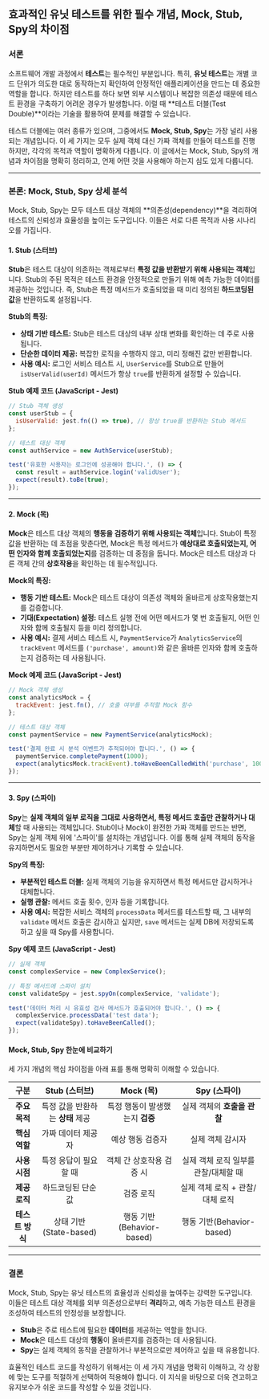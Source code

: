 ## 효과적인 유닛 테스트를 위한 필수 개념, Mock, Stub, Spy의 차이점

### 서론

소프트웨어 개발 과정에서 **테스트**는 필수적인 부분입니다. 특히, **유닛 테스트**는 개별 코드 단위가 의도한 대로 동작하는지 확인하여 안정적인 애플리케이션을 만드는 데 중요한 역할을 합니다. 하지만 테스트를 하다 보면 외부 시스템이나 복잡한 의존성 때문에 테스트 환경을 구축하기 어려운 경우가 발생합니다. 이럴 때 \*\*테스트 더블(Test Double)\*\*이라는 기술을 활용하여 문제를 해결할 수 있습니다.

테스트 더블에는 여러 종류가 있으며, 그중에서도 **Mock, Stub, Spy**는 가장 널리 사용되는 개념입니다. 이 세 가지는 모두 실제 객체 대신 가짜 객체를 만들어 테스트를 진행하지만, 각각의 목적과 역할이 명확하게 다릅니다. 이 글에서는 Mock, Stub, Spy의 개념과 차이점을 명확히 정리하고, 언제 어떤 것을 사용해야 하는지 심도 있게 다룹니다.

-----

### 본론: Mock, Stub, Spy 상세 분석

Mock, Stub, Spy는 모두 테스트 대상 객체의 \*\*의존성(dependency)\*\*을 격리하여 테스트의 신뢰성과 효율성을 높이는 도구입니다. 이들은 서로 다른 목적과 사용 시나리오를 가집니다.

#### 1\. Stub (스터브)

**Stub**은 테스트 대상이 의존하는 객체로부터 **특정 값을 반환받기 위해 사용되는 객체**입니다. Stub의 주된 목적은 테스트 환경을 안정적으로 만들기 위해 예측 가능한 데이터를 제공하는 것입니다. 즉, Stub은 특정 메서드가 호출되었을 때 미리 정의된 **하드코딩된 값**을 반환하도록 설정됩니다.

**Stub의 특징:**

* **상태 기반 테스트:** Stub은 테스트 대상의 내부 상태 변화를 확인하는 데 주로 사용됩니다.
* **단순한 데이터 제공:** 복잡한 로직을 수행하지 않고, 미리 정해진 값만 반환합니다.
* **사용 예시:** 로그인 서비스 테스트 시, `UserService`를 Stub으로 만들어 `isUserValid(userId)` 메서드가 항상 `true`를 반환하게 설정할 수 있습니다.

**Stub 예제 코드 (JavaScript - Jest)**

```javascript
// Stub 객체 생성
const userStub = {
  isUserValid: jest.fn(() => true), // 항상 true를 반환하는 Stub 메서드
};

// 테스트 대상 객체
const authService = new AuthService(userStub);

test('유효한 사용자는 로그인에 성공해야 합니다.', () => {
  const result = authService.login('validUser');
  expect(result).toBe(true);
});
```

-----

#### 2\. Mock (목)

**Mock**은 테스트 대상 객체의 **행동을 검증하기 위해 사용되는 객체**입니다. Stub이 특정 값을 반환하는 데 초점을 맞춘다면, Mock은 특정 메서드가 **예상대로 호출되었는지, 어떤 인자와 함께 호출되었는지**를 검증하는 데 중점을 둡니다. Mock은 테스트 대상과 다른 객체 간의 **상호작용**을 확인하는 데 필수적입니다.

**Mock의 특징:**

* **행동 기반 테스트:** Mock은 테스트 대상이 의존성 객체와 올바르게 상호작용했는지를 검증합니다.
* **기대(Expectation) 설정:** 테스트 실행 전에 어떤 메서드가 몇 번 호출될지, 어떤 인자와 함께 호출될지 등을 미리 정의합니다.
* **사용 예시:** 결제 서비스 테스트 시, `PaymentService`가 `AnalyticsService`의 `trackEvent` 메서드를 `('purchase', amount)`와 같은 올바른 인자와 함께 호출하는지 검증하는 데 사용됩니다.

**Mock 예제 코드 (JavaScript - Jest)**

```javascript
// Mock 객체 생성
const analyticsMock = {
  trackEvent: jest.fn(), // 호출 여부를 추적할 Mock 함수
};

// 테스트 대상 객체
const paymentService = new PaymentService(analyticsMock);

test('결제 완료 시 분석 이벤트가 추적되어야 합니다.', () => {
  paymentService.completePayment(1000);
  expect(analyticsMock.trackEvent).toHaveBeenCalledWith('purchase', 1000);
});
```

-----

#### 3\. Spy (스파이)

**Spy**는 **실제 객체의 일부 로직을 그대로 사용하면서, 특정 메서드 호출만 관찰하거나 대체**할 때 사용되는 객체입니다. Stub이나 Mock이 완전한 가짜 객체를 만드는 반면, Spy는 실제 객체 위에 '스파이'를 설치하는 개념입니다. 이를 통해 실제 객체의 동작을 유지하면서도 필요한 부분만 제어하거나 기록할 수 있습니다.

**Spy의 특징:**

* **부분적인 테스트 더블:** 실제 객체의 기능을 유지하면서 특정 메서드만 감시하거나 대체합니다.
* **실행 관찰:** 메서드 호출 횟수, 인자 등을 기록합니다.
* **사용 예시:** 복잡한 서비스 객체의 `processData` 메서드를 테스트할 때, 그 내부의 `validate` 메서드 호출은 감시하고 싶지만, `save` 메서드는 실제 DB에 저장되도록 하고 싶을 때 Spy를 사용합니다.

**Spy 예제 코드 (JavaScript - Jest)**

```javascript
// 실제 객체
const complexService = new ComplexService();

// 특정 메서드에 스파이 설치
const validateSpy = jest.spyOn(complexService, 'validate');

test('데이터 처리 시 유효성 검사 메서드가 호출되어야 합니다.', () => {
  complexService.processData('test data');
  expect(validateSpy).toHaveBeenCalled();
});
```

#### Mock, Stub, Spy 한눈에 비교하기

세 가지 개념의 핵심 차이점을 아래 표를 통해 명확히 이해할 수 있습니다.

| 구분 | Stub (스터브) | Mock (목) | Spy (스파이) |
|:---:|:---:|:---:|:---:|
| **주요 목적** | 특정 값을 반환하는 **상태** 제공 | 특정 행동이 발생했는지 **검증** | 실제 객체의 **호출을 관찰** |
| **핵심 역할** | 가짜 데이터 제공자 | 예상 행동 검증자 | 실제 객체 감시자 |
| **사용 시점** | 특정 응답이 필요할 때 | 객체 간 상호작용 검증 시 | 실제 객체 로직 일부를 관찰/대체할 때 |
| **제공 로직** | 하드코딩된 단순 값 | 검증 로직 | 실제 객체 로직 + 관찰/대체 로직 |
| **테스트 방식** | 상태 기반(State-based) | 행동 기반(Behavior-based) | 행동 기반(Behavior-based) |

-----

### 결론

Mock, Stub, Spy는 유닛 테스트의 효율성과 신뢰성을 높여주는 강력한 도구입니다. 이들은 테스트 대상 객체를 외부 의존성으로부터 **격리**하고, 예측 가능한 테스트 환경을 조성하여 테스트의 안정성을 보장합니다.

* **Stub**은 주로 테스트에 필요한 **데이터**를 제공하는 역할을 합니다.
* **Mock**은 테스트 대상의 **행동**이 올바른지를 검증하는 데 사용됩니다.
* **Spy**는 실제 객체의 동작을 관찰하거나 부분적으로만 제어하고 싶을 때 유용합니다.

효율적인 테스트 코드를 작성하기 위해서는 이 세 가지 개념을 명확히 이해하고, 각 상황에 맞는 도구를 적절하게 선택하여 적용해야 합니다. 이 지식을 바탕으로 더욱 견고하고 유지보수가 쉬운 코드를 작성할 수 있을 것입니다.
